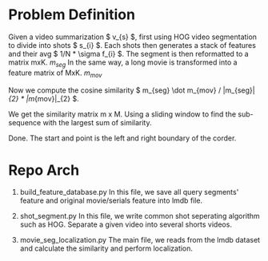 # Problem Definition
Given a video summarization $ v_{s} $, first using HOG video segmentation to divide into shots $ s_{i} $.
Each shots then generates a stack of features and their avg $ 1/N * \sigma f_{i} $. The segment is then reformatted to a matrix mxK. $m_{seg}$
In the same way, a long movie is transformed into a feature matrix of MxK. $m_{mov}$

Now we compute the cosine similarity $ m_{seg} \dot m_{mov} / |m_{seg}|_{2} * |m_{mov}|_{2} $.

We get the similarity matrix m x M. Using a sliding window to find the sub-sequence with the largest sum of similarity.

Done. The start and point is the left and right boundary of the corder.

# Repo Arch
1. build_feature_database.py
In this file, we save all query segments' feature and original movie/serials feature into lmdb file.

2. shot_segment.py
In this file, we write common shot seperating algorithm such as HOG. Separate a given video into several shorts videos.

3. movie_seg_localization.py
The main file, we reads from the lmdb dataset and calculate the similarity and perform localization.
